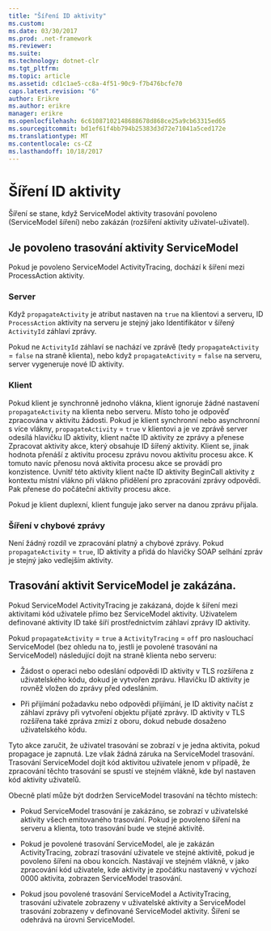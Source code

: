 ```yaml
---
title: "Šíření ID aktivity"
ms.custom: 
ms.date: 03/30/2017
ms.prod: .net-framework
ms.reviewer: 
ms.suite: 
ms.technology: dotnet-clr
ms.tgt_pltfrm: 
ms.topic: article
ms.assetid: cd1c1ae5-cc8a-4f51-90c9-f7b476bcfe70
caps.latest.revision: "6"
author: Erikre
ms.author: erikre
manager: erikre
ms.openlocfilehash: 6c61087102148688678d868ce25a9cb63315ed65
ms.sourcegitcommit: bd1ef61f4bb794b25383d3d72e71041a5ced172e
ms.translationtype: MT
ms.contentlocale: cs-CZ
ms.lasthandoff: 10/18/2017
---
```

# <a name="activity-id-propagation"></a>Šíření ID aktivity
Šíření se stane, když ServiceModel aktivity trasování povoleno (ServiceModel šíření) nebo zakázán (rozšíření aktivity uživatel-uživatel).  
  
## <a name="servicemodel-activity-tracing-is-enabled"></a>Je povoleno trasování aktivity ServiceModel  
 Pokud je povoleno ServiceModel ActivityTracing, dochází k šíření mezi ProcessAction aktivity.  
  
### <a name="server"></a>Server  
 Když `propagateActivity` je atribut nastaven na `true` na klientovi a serveru, ID `ProcessAction` aktivity na serveru je stejný jako Identifikátor v šířený `ActivityId` záhlaví zprávy.  
  
 Pokud ne `ActivityId` záhlaví se nachází ve zprávě (tedy `propagateActivity` = `false` na straně klienta), nebo když `propagateActivity` = `false` na serveru, server vygeneruje nové ID aktivity.  
  
### <a name="client"></a>Klient  
 Pokud klient je synchronně jednoho vlákna, klient ignoruje žádné nastavení `propagateActivity` na klienta nebo serveru. Místo toho je odpověď zpracována v aktivitu žádosti. Pokud je klient synchronní nebo asynchronní s více vlákny, `propagateActivity` = `true` v klientovi a je ve zprávě server odesílá hlavičku ID aktivity, klient načte ID aktivity ze zprávy a přenese Zpracovat aktivity akce, který obsahuje ID šířený aktivity. Klient se, jinak hodnota přenáší z aktivitu procesu zprávu novou aktivitu procesu akce. K tomuto navíc přenosu nová aktivita procesu akce se provádí pro konzistence. Uvnitř této aktivity klient načte ID aktivity BeginCall aktivity z kontextu místní vlákno při vlákno přidělení pro zpracování zprávy odpovědi. Pak přenese do počáteční aktivity procesu akce.  
  
 Pokud je klient duplexní, klient funguje jako server na danou zprávu přijala.  
  
### <a name="propagation-in-fault-messages"></a>Šíření v chybové zprávy  
 Není žádný rozdíl ve zpracování platný a chybové zprávy. Pokud `propagateActivity` = `true`, ID aktivity a přidá do hlavičky SOAP selhání zpráv je stejný jako vedlejším aktivity.  
  
## <a name="servicemodel-activity-tracing-is-disabled"></a>Trasování aktivit ServiceModel je zakázána.  
 Pokud ServiceModel ActivityTracing je zakázaná, dojde k šíření mezi aktivitami kód uživatele přímo bez ServiceModel aktivity. Uživatelem definované aktivity ID také šíří prostřednictvím záhlaví zprávy ID aktivity.  
  
 Pokud `propagateActivity` = `true` a `ActivityTracing` = `off` pro naslouchací ServiceModel (bez ohledu na to, jestli je povolené trasování na ServiceModel) následující dojít na straně klienta nebo serveru:  
  
-   Žádost o operaci nebo odeslání odpovědi ID aktivity v TLS rozšířena z uživatelského kódu, dokud je vytvořen zprávu. Hlavičku ID aktivity je rovněž vložen do zprávy před odesláním.  
  
-   Při přijímání požadavku nebo odpovědi přijímání, je ID aktivity načíst z záhlaví zprávy při vytvoření objektu přijaté zprávy. ID aktivity v TLS rozšířena také zpráva zmizí z oboru, dokud nebude dosaženo uživatelského kódu.  
  
 Tyto akce zaručit, že uživatel trasování se zobrazí v je jedna aktivita, pokud propagace je zapnutá. Lze však žádná záruka na ServiceModel trasování. Trasování ServiceModel dojít kód aktivitou uživatele jenom v případě, že zpracování těchto trasování se spustí ve stejném vlákně, kde byl nastaven kód aktivity uživatelů.  
  
 Obecně platí může být dodržen ServiceModel trasování na těchto místech:  
  
-   Pokud ServiceModel trasování je zakázáno, se zobrazí v uživatelské aktivity všech emitovaného trasování. Pokud je povoleno šíření na serveru a klienta, toto trasování bude ve stejné aktivitě.  
  
-   Pokud je povolené trasování ServiceModel, ale je zakázán ActivityTracing, zobrazí trasování uživatele ve stejné aktivitě, pokud je povoleno šíření na obou koncích. Nastávají ve stejném vlákně, v jako zpracování kód uživatele, kde aktivity je zpočátku nastavený v výchozí 0000 aktivita, zobrazen ServiceModel trasování.  
  
-   Pokud jsou povolené trasování ServiceModel a ActivityTracing, trasování uživatele zobrazeny v uživatelské aktivity a ServiceModel trasování zobrazeny v definované ServiceModel aktivity. Šíření se odehrává na úrovni ServiceModel.
